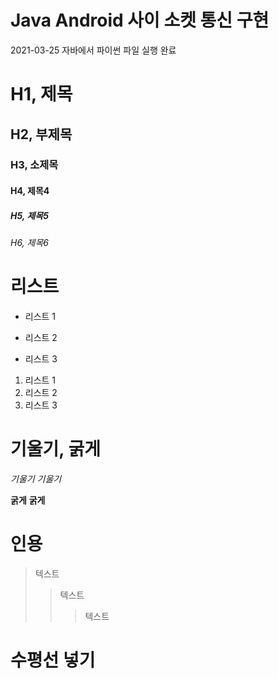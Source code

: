 # Java Android 사이 소켓 통신 구현
2021-03-25 자바에서 파이썬 파일 실행 완료

# H1, 제목
## H2, 부제목
### H3, 소제목
#### H4, 제목4
##### H5, 제목5
###### H6, 제목6

# 리스트 

* 리스트 1
- 리스트 2
+ 리스트 3

1. 리스트 1
2. 리스트 2
3. 리스트 3

# 기울기, 굵게

*기울기*
_기울기_

**굵게**
__굵게__


# 인용
> 텍스트
>> 텍스트
>>> 텍스트

# 수평선 넣기

